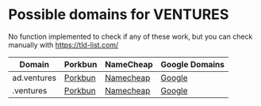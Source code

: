 # Possible domains for VENTURES

No function implemented to check if any of these work, but you can check manually with https://tld-list.com/

| Domain | Porkbun | NameCheap | Google Domains |
|---|---|---|---|
| ad.ventures | [Porkbun](https://porkbun.com/checkout/search?prb=e814663da1&tlds=&idnLanguage=&search=search&q=ad.ventures) | [Namecheap](https://www.namecheap.com/domains/registration/results/?domain=ad.ventures) | [Google](https://domains.google.com/registrar/search?searchTerm=ad.ventures) |
| .ventures | [Porkbun](https://porkbun.com/checkout/search?prb=e814663da1&tlds=&idnLanguage=&search=search&q=.ventures) | [Namecheap](https://www.namecheap.com/domains/registration/results/?domain=.ventures) | [Google](https://domains.google.com/registrar/search?searchTerm=.ventures) |
